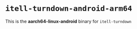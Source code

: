 # `itell-turndown-android-arm64`

This is the **aarch64-linux-android** binary for `itell-turndown`
